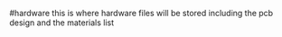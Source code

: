 #hardware
this is where hardware files will be stored including the pcb design and the materials list
